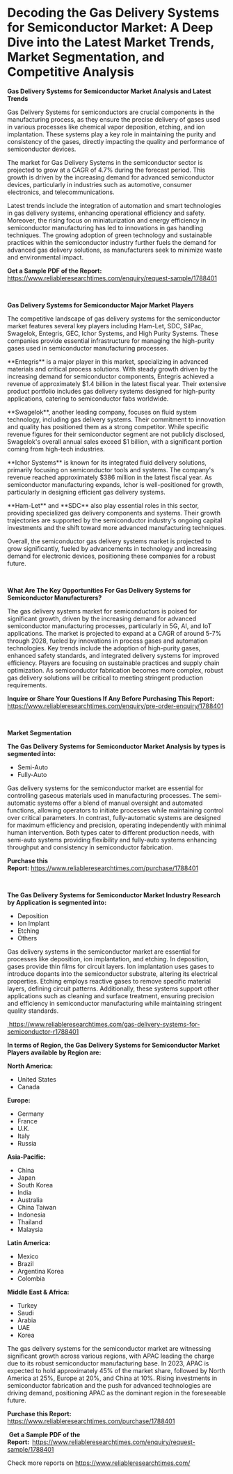 <p><h1>Decoding the Gas Delivery Systems for Semiconductor Market: A Deep Dive into the Latest Market Trends, Market Segmentation, and Competitive Analysis</h1></p><p><strong>Gas Delivery Systems for Semiconductor Market Analysis and Latest Trends</strong></p>
<p><p>Gas Delivery Systems for semiconductors are crucial components in the manufacturing process, as they ensure the precise delivery of gases used in various processes like chemical vapor deposition, etching, and ion implantation. These systems play a key role in maintaining the purity and consistency of the gases, directly impacting the quality and performance of semiconductor devices.</p><p>The market for Gas Delivery Systems in the semiconductor sector is projected to grow at a CAGR of 4.7% during the forecast period. This growth is driven by the increasing demand for advanced semiconductor devices, particularly in industries such as automotive, consumer electronics, and telecommunications. </p><p>Latest trends include the integration of automation and smart technologies in gas delivery systems, enhancing operational efficiency and safety. Moreover, the rising focus on miniaturization and energy efficiency in semiconductor manufacturing has led to innovations in gas handling techniques. The growing adoption of green technology and sustainable practices within the semiconductor industry further fuels the demand for advanced gas delivery solutions, as manufacturers seek to minimize waste and environmental impact.</p></p>
<p><strong>Get a Sample PDF of the Report:&nbsp;</strong> <a href="https://www.reliableresearchtimes.com/enquiry/request-sample/1788401?utm_campaign=2323&utm_medium=2&utm_source=Github&utm_content=ia&utm_term=27022025&utm_id=gas-delivery-systems-for-semiconductor">https://www.reliableresearchtimes.com/enquiry/request-sample/1788401</a></p>
<p>&nbsp;</p>
<p><strong>Gas Delivery Systems for Semiconductor Major Market Players</strong></p>
<p><p>The competitive landscape of gas delivery systems for the semiconductor market features several key players including Ham-Let, SDC, SilPac, Swagelok, Entegris, GEC, Ichor Systems, and High Purity Systems. These companies provide essential infrastructure for managing the high-purity gases used in semiconductor manufacturing processes.</p><p>**Entegris** is a major player in this market, specializing in advanced materials and critical process solutions. With steady growth driven by the increasing demand for semiconductor components, Entegris achieved a revenue of approximately $1.4 billion in the latest fiscal year. Their extensive product portfolio includes gas delivery systems designed for high-purity applications, catering to semiconductor fabs worldwide.</p><p>**Swagelok**, another leading company, focuses on fluid system technology, including gas delivery systems. Their commitment to innovation and quality has positioned them as a strong competitor. While specific revenue figures for their semiconductor segment are not publicly disclosed, Swagelok's overall annual sales exceed $1 billion, with a significant portion coming from high-tech industries.</p><p>**Ichor Systems** is known for its integrated fluid delivery solutions, primarily focusing on semiconductor tools and systems. The company's revenue reached approximately $386 million in the latest fiscal year. As semiconductor manufacturing expands, Ichor is well-positioned for growth, particularly in designing efficient gas delivery systems.</p><p>**Ham-Let** and **SDC** also play essential roles in this sector, providing specialized gas delivery components and systems. Their growth trajectories are supported by the semiconductor industry's ongoing capital investments and the shift toward more advanced manufacturing techniques.</p><p>Overall, the semiconductor gas delivery systems market is projected to grow significantly, fueled by advancements in technology and increasing demand for electronic devices, positioning these companies for a robust future.</p></p>
<p>&nbsp;</p>
<p><strong>What Are The Key Opportunities For Gas Delivery Systems for Semiconductor Manufacturers?</strong></p>
<p><p>The gas delivery systems market for semiconductors is poised for significant growth, driven by the increasing demand for advanced semiconductor manufacturing processes, particularly in 5G, AI, and IoT applications. The market is projected to expand at a CAGR of around 5-7% through 2028, fueled by innovations in process gases and automation technologies. Key trends include the adoption of high-purity gases, enhanced safety standards, and integrated delivery systems for improved efficiency. Players are focusing on sustainable practices and supply chain optimization. As semiconductor fabrication becomes more complex, robust gas delivery solutions will be critical to meeting stringent production requirements.</p></p>
<p><strong>Inquire or Share Your Questions If Any Before Purchasing This Report:</strong> <a href="https://www.reliableresearchtimes.com/enquiry/pre-order-enquiry/1788401?utm_campaign=2323&utm_medium=2&utm_source=Github&utm_content=ia&utm_term=27022025&utm_id=gas-delivery-systems-for-semiconductor">https://www.reliableresearchtimes.com/enquiry/pre-order-enquiry/1788401</a></p>
<p>&nbsp;</p>
<p><strong>Market Segmentation</strong></p>
<p><strong>The Gas Delivery Systems for Semiconductor Market Analysis by types is segmented into:</strong></p>
<p><ul><li>Semi-Auto</li><li>Fully-Auto</li></ul></p>
<p><p>Gas delivery systems for the semiconductor market are essential for controlling gaseous materials used in manufacturing processes. The semi-automatic systems offer a blend of manual oversight and automated functions, allowing operators to initiate processes while maintaining control over critical parameters. In contrast, fully-automatic systems are designed for maximum efficiency and precision, operating independently with minimal human intervention. Both types cater to different production needs, with semi-auto systems providing flexibility and fully-auto systems enhancing throughput and consistency in semiconductor fabrication.</p></p>
<p><strong>Purchase this Report:&nbsp;</strong><a href="https://www.reliableresearchtimes.com/purchase/1788401?utm_campaign=2323&utm_medium=2&utm_source=Github&utm_content=ia&utm_term=27022025&utm_id=gas-delivery-systems-for-semiconductor">https://www.reliableresearchtimes.com/purchase/1788401</a></p>
<p>&nbsp;</p>
<p><strong>The Gas Delivery Systems for Semiconductor Market Industry Research by Application is segmented into:</strong></p>
<p><ul><li>Deposition</li><li>Ion Implant</li><li>Etching</li><li>Others</li></ul></p>
<p><p>Gas delivery systems in the semiconductor market are essential for processes like deposition, ion implantation, and etching. In deposition, gases provide thin films for circuit layers. Ion implantation uses gases to introduce dopants into the semiconductor substrate, altering its electrical properties. Etching employs reactive gases to remove specific material layers, defining circuit patterns. Additionally, these systems support other applications such as cleaning and surface treatment, ensuring precision and efficiency in semiconductor manufacturing while maintaining stringent quality standards.</p></p>
<p><a href="https://www.reliableresearchtimes.com/gas-delivery-systems-for-semiconductor-r1788401?utm_campaign=2323&utm_medium=2&utm_source=Github&utm_content=ia&utm_term=27022025&utm_id=gas-delivery-systems-for-semiconductor">&nbsp;https://www.reliableresearchtimes.com/gas-delivery-systems-for-semiconductor-r1788401</a></p>
<p><strong>In terms of Region, the Gas Delivery Systems for Semiconductor Market Players available by Region are:</strong></p>
<p>
    <p> <strong> North America: </strong>
        <ul>
            <li>United States</li>
            <li>Canada</li>
        </ul>
        </p> 
    <p> <strong> Europe: </strong>
        <ul>
            <li>Germany</li>
            <li>France</li>
            <li>U.K.</li>
            <li>Italy</li>
            <li>Russia</li>
        </ul>
        </p> 
    <p> <strong> Asia-Pacific: </strong>
        <ul>
            <li>China</li>
            <li>Japan</li>
            <li>South Korea</li>
            <li>India</li>
            <li>Australia</li>
            <li>China Taiwan</li>
            <li>Indonesia</li>
            <li>Thailand</li>
            <li>Malaysia</li>
        </ul>
        </p> 
    <p> <strong> Latin America: </strong>
        <ul>
            <li>Mexico</li>
            <li>Brazil</li>
            <li>Argentina Korea</li>
            <li>Colombia</li>
        </ul>
        </p> 
    <p> <strong> Middle East & Africa: </strong>
        <ul>
            <li>Turkey</li>
            <li>Saudi</li>
            <li>Arabia</li>
            <li>UAE</li>
            <li>Korea</li>
        </ul>
    </p>
    </p>
<p><p>The gas delivery systems for the semiconductor market are witnessing significant growth across various regions, with APAC leading the charge due to its robust semiconductor manufacturing base. In 2023, APAC is expected to hold approximately 45% of the market share, followed by North America at 25%, Europe at 20%, and China at 10%. Rising investments in semiconductor fabrication and the push for advanced technologies are driving demand, positioning APAC as the dominant region in the foreseeable future.</p></p>
<p><strong>Purchase this Report: </strong><a href="https://www.reliableresearchtimes.com/purchase/1788401?utm_campaign=2323&utm_medium=2&utm_source=Github&utm_content=ia&utm_term=27022025&utm_id=gas-delivery-systems-for-semiconductor">https://www.reliableresearchtimes.com/purchase/1788401</a></p>
<p>&nbsp;<strong>Get a Sample PDF of the Report:&nbsp;&nbsp;</strong><a href="https://www.reliableresearchtimes.com/enquiry/request-sample/1788401?utm_campaign=2323&utm_medium=2&utm_source=Github&utm_content=ia&utm_term=27022025&utm_id=gas-delivery-systems-for-semiconductor">https://www.reliableresearchtimes.com/enquiry/request-sample/1788401</a></p>
<p><strong></strong></p>
<p>Check more reports on <a href="https://www.reliableresearchtimes.com/?utm_campaign=2323&utm_medium=2&utm_source=Github&utm_content=ia&utm_term=27022025&utm_id=gas-delivery-systems-for-semiconductor">https://www.reliableresearchtimes.com/</a></p>